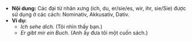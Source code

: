 - **Nội dung:** Các đại từ nhân xưng (ich, du, er/sie/es, wir, ihr, sie/Sie) được sử dụng ở các cách: Nominativ, Akkusativ, Dativ.
- **Ví dụ:**
    - _Ich sehe dich._ (Tôi nhìn thấy bạn.)
    - _Er gibt mir ein Buch._ (Anh ấy đưa tôi một cuốn sách.)